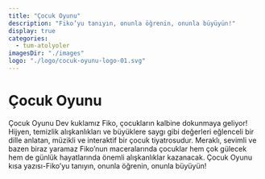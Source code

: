 ```yaml
---
title: "Çocuk Oyunu"
description: "Fiko’yu tanıyın, onunla öğrenin, onunla büyüyün!"
display: true
categories:
  - tum-atolyoler
imagesDir: "./images"
logo: "./logo/cocuk-oyunu-logo-01.svg"
---
```


# Çocuk Oyunu

Çocuk Oyunu
Dev kuklamız Fiko, çocukların kalbine dokunmaya geliyor!
Hijyen, temizlik alışkanlıkları ve büyüklere saygı gibi değerleri eğlenceli bir dille anlatan, müzikli ve interaktif bir çocuk tiyatrosudur.
Meraklı, sevimli ve bazen biraz yaramaz Fiko’nun maceralarında çocuklar hem çok gülecek hem de günlük hayatlarında önemli alışkanlıklar kazanacak.
Çocuk Oyunu kısa yazısı-Fiko’yu tanıyın, onunla öğrenin, onunla büyüyün!
